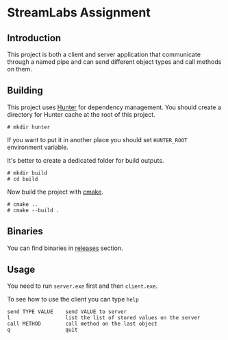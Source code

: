 # StreamLabs Assignment

## Introduction

This project is both a client and server application that communicate through a named pipe and can send different object types and call methods on them.

## Building

This project uses [Hunter](https://github.com/ruslo/hunter) for dependency management. You should create a directory for Hunter cache at the root of this project.

```
# mkdir hunter
```

If you want to put it in another place you should set `HUNTER_ROOT` environment variable.

It's better to create a dedicated folder for build outputs.

```
# mkdir build
# cd build
```

Now build the project with [cmake](https://github.com/Kitware/CMake).

```
# cmake ..
# cmake --build .
```

## Binaries

You can find binaries in [releases](https://github.com/amir-sabbaghi/sl-assignment/releases) section.

## Usage

You need to run `server.exe` first and then `client.exe`.

To see how to use the client you can type `help`

```
send TYPE VALUE    send VALUE to server
l                  list the list of stored values on the server
call METHOD        call method on the last object
q                  quit
```
